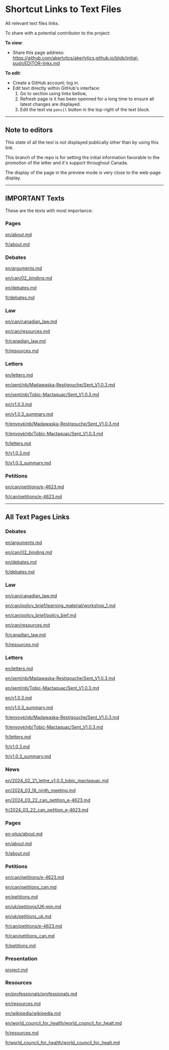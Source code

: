 # Shortcut Links to Text Files

All relevant text files links.

To share with a potential contributor to the project:

**To view**:
- Share this page address: https://github.com/akerlytics/akerlytics.github.io/blob/initial-push/EDITOR-links.md

**To edit**:
- Create a GitHub account; log in.
- Edit text directly within GitHub's interface:
    1. Go to section using links bellow,
    2. Refresh page is it has been openned for a long time to ensure all latest changes are displayed.
    3. Edit the text via `pencil` button in the top-right of the text block.


---
## Note to editors

This state of all the text is not displayed publically other than by using this link.

This branch of the repo is for setting the initial information favorable to the promotion of the letter and it's support throughout Canada.

The display of the page in the preview mode is very close to the web-page display.


---
## IMPORTANT Texts

These are the texts with most importance:

### Pages

[en/about.md](_pages/en/about.md)

[fr/about.md](_pages/fr/about.md)


### Debates

[en/arguments.md](_debates/en/arguments.md)

[en/can/02_binding.md](_debates/en/can/02_binding.md)

[en/debates.md](_debates/en/debates.md)

[fr/debates.md](_debates/fr/debates.md)


### Law

[en/can/canadian_law.md](_law/en/can/canadian_law.md)

[en/can/resources.md](_law/en/can/resources.md)

[fr/canadian_law.md](_law/fr/canadian_law.md)

[fr/resources.md](_law/fr/resources.md)


### Letters

[en/letters.md](_letters/en/letters.md)

[en/sent/nb/Madawaska-Restigouche/Sent_V1.0.3.md](_letters/en/sent/nb/Madawaska-Restigouche/Sent_V1.0.3.md)

[en/sent/nb/Tobic-Mactaquac/Sent_V1.0.3.md](_letters/en/sent/nb/Tobic-Mactaquac/Sent_V1.0.3.md)

[en/v1.0.3.md](_letters/en/v1.0.3.md)

[en/v1.0.3_summary.md](_letters/en/v1.0.3_summary.md)

[fr/envoyé/nb/Madawaska-Restigouche/Sent_V1.0.3.md](_letters/fr/envoyé/nb/Madawaska-Restigouche/Sent_V1.0.3.md)

[fr/envoyé/nb/Tobic-Mactaquac/Sent_V1.0.3.md](_letters/fr/envoyé/nb/Tobic-Mactaquac/Sent_V1.0.3.md)

[fr/letters.md](_letters/fr/letters.md)

[fr/v1.0.3.md](_letters/fr/v1.0.3.md)

[fr/v1.0.3_summary.md](_letters/fr/v1.0.3_summary.md)


### Petitions

[en/can/petitions/e-4623.md](_petitions/en/can/petitions/e-4623.md)

[fr/can/petitions/e-4623.md](_petitions/fr/can/petitions/e-4623.md)


---
## All Text Pages Links

<!-- Following section will be automatically updated, do not edit directly. -->

<!-- @autofill create_git_hub_editor_shortcuts -->
### Debates

[en/arguments.md](_debates/en/arguments.md)

[en/can/02_binding.md](_debates/en/can/02_binding.md)

[en/debates.md](_debates/en/debates.md)

[fr/debates.md](_debates/fr/debates.md)


### Law

[en/can/canadian_law.md](_law/en/can/canadian_law.md)

[en/can/policy_brief/learning_material/workshop_1.md](_law/en/can/policy_brief/learning_material/workshop_1.md)

[en/can/policy_brief/policy_bief.md](_law/en/can/policy_brief/policy_bief.md)

[en/can/resources.md](_law/en/can/resources.md)

[fr/canadian_law.md](_law/fr/canadian_law.md)

[fr/resources.md](_law/fr/resources.md)


### Letters

[en/letters.md](_letters/en/letters.md)

[en/sent/nb/Madawaska-Restigouche/Sent_V1.0.3.md](_letters/en/sent/nb/Madawaska-Restigouche/Sent_V1.0.3.md)

[en/sent/nb/Tobic-Mactaquac/Sent_V1.0.3.md](_letters/en/sent/nb/Tobic-Mactaquac/Sent_V1.0.3.md)

[en/v1.0.3.md](_letters/en/v1.0.3.md)

[en/v1.0.3_summary.md](_letters/en/v1.0.3_summary.md)

[fr/envoyé/nb/Madawaska-Restigouche/Sent_V1.0.3.md](_letters/fr/envoyé/nb/Madawaska-Restigouche/Sent_V1.0.3.md)

[fr/envoyé/nb/Tobic-Mactaquac/Sent_V1.0.3.md](_letters/fr/envoyé/nb/Tobic-Mactaquac/Sent_V1.0.3.md)

[fr/letters.md](_letters/fr/letters.md)

[fr/v1.0.3.md](_letters/fr/v1.0.3.md)

[fr/v1.0.3_summary.md](_letters/fr/v1.0.3_summary.md)


### News

[en/2024_02_21_lettre_v1.0.3_tobic_mactaquac.md](_news/en/2024_02_21_lettre_v1.0.3_tobic_mactaquac.md)

[en/2024_03_18_ninth_meeting.md](_news/en/2024_03_18_ninth_meeting.md)

[en/2024_03_22_can_petition_e-4623.md](_news/en/2024_03_22_can_petition_e-4623.md)

[fr/2024_03_22_can_petition_e-4623.md](_news/fr/2024_03_22_can_petition_e-4623.md)


### Pages

[en-plus/about.md](_pages/en-plus/about.md)

[en/about.md](_pages/en/about.md)

[fr/about.md](_pages/fr/about.md)


### Petitions

[en/can/petitions/e-4623.md](_petitions/en/can/petitions/e-4623.md)

[en/can/petitions_can.md](_petitions/en/can/petitions_can.md)

[en/petitions.md](_petitions/en/petitions.md)

[en/uk/petitions/UK-min.md](_petitions/en/uk/petitions/UK-min.md)

[en/uk/petitions_uk.md](_petitions/en/uk/petitions_uk.md)

[fr/can/petitions/e-4623.md](_petitions/fr/can/petitions/e-4623.md)

[fr/can/petitions_can.md](_petitions/fr/can/petitions_can.md)

[fr/petitions.md](_petitions/fr/petitions.md)


### Presentation

[project.md](_presentation/project.md)


### Resources

[en/professionals/professionals.md](_resources/en/professionals/professionals.md)

[en/resources.md](_resources/en/resources.md)

[en/wikipedia/wikipedia.md](_resources/en/wikipedia/wikipedia.md)

[en/world_council_for_health/world_council_for_healt.md](_resources/en/world_council_for_health/world_council_for_healt.md)

[fr/resources.md](_resources/fr/resources.md)

[fr/world_council_for_health/world_council_for_healt.md](_resources/fr/world_council_for_health/world_council_for_healt.md)


<!-- @endaufofill -->
